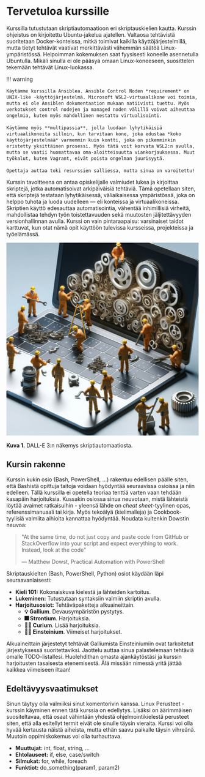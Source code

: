 # Tervetuloa kurssille

Kurssilla tutustutaan skriptiautomaatioon eri skriptauskielien kautta. Kurssin ohjeistus on kirjoitettu Ubuntu-jakelua ajatellen. Valtaosa tehtävistä suoritetaan Docker-konteissa, mitkä toimivat kaikilla käyttöjärjestelmillä, mutta tietyt tehtävät vaativat merkittävästi vähemmän säätöä Linux-ympäristössä. Helpoimman kokemuksen saat fyysisesti koneelle asennetulla Ubuntulla. Mikäli sinulla ei ole pääsyä omaan Linux-koneeseen, suosittelen tekemään tehtävät Linux-luokassa.

!!! warning
    
    Käytämme kurssilla Ansiblea. Ansible Control Noden *requirement* on UNIX-like -käyttöjärjestelmä. Microsoft WSL2-virtuaalikone voi toimia, mutta ei ole Ansiblen dokumentaation mukaan natiivisti tuettu. Myös verkotukset control nodejen ja managed noden välillä voivat aiheuttaa ongelmia, kuten myös mahdollinen nestattu virtualisointi.
    
    Käytämme myös **multipassia**, jolla luodaan lyhytikäisiä virtuaalikoneita silloin, kun tarvitaan kone, joka edustaa *koko käyttöjärjestelmää* varmemmin kuin kontti, joka on pikemminkin eristetty yksittäinen prosessi. Myös tätä voit korvata WSL2:n avulla, mutta se vaatii huomattavaa oma-aloitteisuutta viankorjauksessa. Muut työkalut, kuten Vagrant, eivät poista ongelman juurisyytä.

    Opettaja auttaa toki resurssien salliessa, mutta sinua on varoitettu!

Kurssin tavoitteena on antaa opiskelijalle valmiudet lukea ja kirjoittaa skriptejä, jotka automatisoivat arkipäiväisiä tehtäviä. Tämä opetellaan siten, että skriptejä testataan lyhytikäisessä, väliaikaisessa ympäristössä, joka on helppo tuhota ja luoda uudelleen — eli konteissa ja virtuaalikoneissa. Skriptien käyttö edesauttaa automatisointia, vähentää inhimillisiä virheitä, mahdollistaa tehdyn työn toistettavuuden sekä muutosten jäljitettävyyden versionhallinnan avulla. Kurssi on vain pintaraapaisu: varsinaiset taidot karttuvat, kun otat nämä opit käyttöön tulevissa kursseissa, projekteissa ja työelämässä.

![](images/automation-by-dalle.jpg)

**Kuva 1.** DALL-E 3:n näkemys skriptiautomaatiosta.


## Kursin rakenne

Kurssin kukin osio (Bash, PowerShell, ...) rakentuu edellisen päälle siten, että Bashistä opittuja taitoja voidaan hyödyntää seuraavissa osioissa ja niin edelleen. Tällä kurssilla ei opetella teoriaa tenttiä varten vaan tehdään kasapäin harjoituksia. Kussakin osiossa sinua neuvotaan, mistä lähteistä löytää avaimet ratkaisuihin - yleensä lähde on *cheat sheet*-tyylinen opas, referenssimanuaali tai kirja. Myös tekoälyä (kielimalleja) ja Cookbook-tyylisiä valmiita aihioita kannattaa hyödyntää. Noudata kuitenkin Dowstin neuvoa:

> "At the same time, do not just copy and paste code from GitHub or StackOverflow into your script and expect everything to work. Instead, look at the code" 
> 
> — Matthew Dowst, Practical Automation with PowerShell

Skriptauskielten (Bash, PowerShell, Python) osiot käydään läpi seuraavanlaisesti:

* **Kieli 101:** Kokonaiskuva kielestä ja lähteiden kartoitus.
* **Lukeminen:** Tutustutaan syntaksiin valmiin skriptin avulla.
* **Harjoitusosiot:** Tehtäväpaketteja alkuaineittain.
    * **💡 Gallium**. Devausympäristön pystytys.
    * **🎆 Strontium**. Harjoituksia.
    * **👩‍🔬 Curium**. Lisää harjoituksia.
    * **👨‍🔬 Einsteinium**. Viimeiset harjoitukset.

Alkuaineittain järjestetyt tehtävät Galliumista Einsteiniumiin ovat tarkoitetut järjestyksessä suoritettaviksi. Jaottelu auttaa sinua palastelemaan tehtäviä omalle TODO-listallesi. Huolehdithan omasta ajankäytöstäsi ja kurssin harjoitusten tasaisesta etenemisestä. Älä missään nimessä yritä jättää kaikkea viimeiseen iltaan!

## Edeltävyysvaatimukset

Sinun täytyy olla valmiiksi sinut komentorivin kanssa. Linux Perusteet -kurssin käyminen ennen tätä kurssia on edellytys. Lisäksi on äärimmäisen suositeltavaa, että osaat vähintään yhdestä ohjelmointikielestä perusteet siten, että alla esitellyt termit eivät ole sinulle täysin vieraita. Kurssi voi olla hyvää kertausta näistä aiheista, mutta ethän saavu paikalle täysin vihreänä. Muutoin oppimiskokemus voi olla turhauttava.

* **Muuttujat:** int, float, string, ...
* **Ehtolauseet:** if, else, case/switch
* **Silmukat:** for, while, foreach
* **Funktiot:** do_something(param1, param2)
